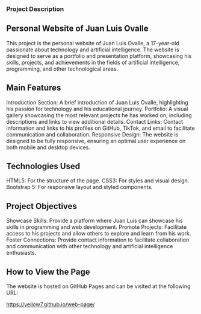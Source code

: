 ### Project Description
## Personal Website of Juan Luis Ovalle
This project is the personal website of Juan Luis Ovalle, a 17-year-old passionate about technology and artificial intelligence. The website is designed to serve as a portfolio and presentation platform, showcasing his skills, projects, and achievements in the fields of artificial intelligence, programming, and other technological areas.

## Main Features
Introduction Section: A brief introduction of Juan Luis Ovalle, highlighting his passion for technology and his educational journey.
Portfolio: A visual gallery showcasing the most relevant projects he has worked on, including descriptions and links to view additional details.
Contact Links: Contact information and links to his profiles on GitHub, TikTok, and email to facilitate communication and collaboration.
Responsive Design: The website is designed to be fully responsive, ensuring an optimal user experience on both mobile and desktop devices.
## Technologies Used
HTML5: For the structure of the page.
CSS3: For styles and visual design.
Bootstrap 5: For responsive layout and styled components.
## Project Objectives
Showcase Skills: Provide a platform where Juan Luis can showcase his skills in programming and web development.
Promote Projects: Facilitate access to his projects and allow others to explore and learn from his work.
Foster Connections: Provide contact information to facilitate collaboration and communication with other technology and artificial intelligence enthusiasts.
## How to View the Page
The website is hosted on GitHub Pages and can be visited at the following URL:

https://yeilow7.github.io/web-page/
